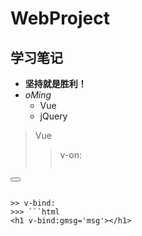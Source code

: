 # WebProject
## 学习笔记
+ **坚持就是胜利！**
+ *oMing*
  - Vue
  - jQuery

> Vue
>> v-on:
>>> ```html
<button v-on:click='Show'></button>
```

>> v-bind:
>>> ```html
<h1 v-bind:gmsg='msg'></h1>
```